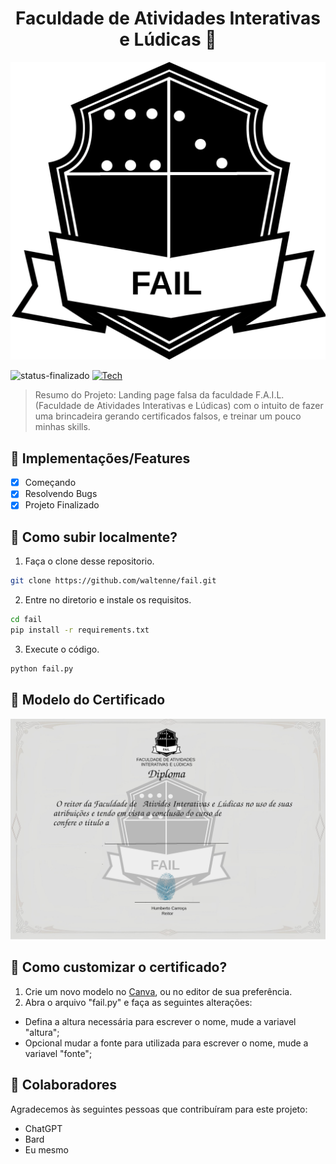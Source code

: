 <div align="center">  

# Faculdade de Atividades Interativas e Lúdicas 📁 

</div>

![logo](logo.png)


![status-finalizado](https://user-images.githubusercontent.com/62897976/185768561-589083e1-f18f-480b-9709-0ca24acf9c6d.svg)
[![Tech](https://skillicons.dev/icons?i=py)](https://skillicons.dev)

> Resumo do Projeto: 
Landing page falsa da faculdade F.A.I.L. (Faculdade de Atividades Interativas e Lúdicas) com o intuito de fazer uma brincadeira gerando certificados falsos, e treinar um pouco minhas skills.

## 🎯 Implementações/Features

- [x] Começando
- [x] Resolvendo Bugs
- [x] Projeto Finalizado

## 📕 Como subir localmente?

1. Faça o clone desse repositorio.

```bash
git clone https://github.com/waltenne/fail.git
```
2. Entre no diretorio e instale os requisitos.

```bash
cd fail
pip install -r requirements.txt
```
3. Execute o código.

```bash
python fail.py
```

## 📝 Modelo do Certificado

![modelo](./modelo.png)

## 📝 Como customizar o certificado?

1. Crie um novo modelo no [Canva](https://www.canva.com/pt_br/criar/certificados/), ou no editor de sua preferência.
2. Abra o arquivo "fail.py" e faça as seguintes alterações:
  - Defina a altura necessária para escrever o nome, mude a variavel "altura";
  - Opcional mudar a fonte para utilizada para escrever o nome, mude a variavel "fonte";


## 🤝 Colaboradores

Agradecemos às seguintes pessoas que contribuíram para este projeto:
* ChatGPT
* Bard
* Eu mesmo
